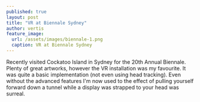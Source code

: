 ```yaml
---
published: true
layout: post
title: "VR at Biennale Sydney"
author: vertis
feature_image:
  url: /assets/images/biennale-1.png
  caption: VR at Biennale Sydney
---
```


Recently visited Cockatoo Island in Sydney for the 20th Annual Biennale. Plenty of great artworks, however the VR installation was my favourite. It was quite a basic implementation (not even using head tracking). Even without the advanced features I'm now used to the effect of pulling yourself forward down a tunnel while a display was strapped to your head was surreal.
